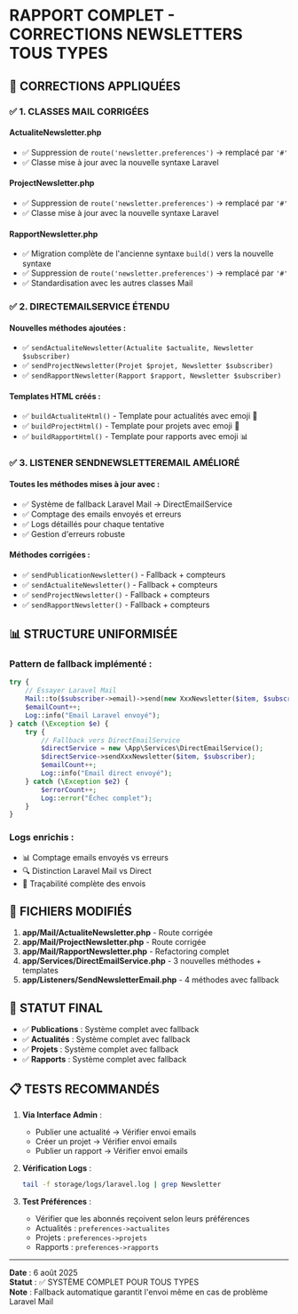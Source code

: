 # RAPPORT COMPLET - CORRECTIONS NEWSLETTERS TOUS TYPES

## 🎯 CORRECTIONS APPLIQUÉES

### ✅ 1. CLASSES MAIL CORRIGÉES

#### ActualiteNewsletter.php
- ✅ Suppression de `route('newsletter.preferences')` → remplacé par `'#'`
- ✅ Classe mise à jour avec la nouvelle syntaxe Laravel

#### ProjectNewsletter.php  
- ✅ Suppression de `route('newsletter.preferences')` → remplacé par `'#'`
- ✅ Classe mise à jour avec la nouvelle syntaxe Laravel

#### RapportNewsletter.php
- ✅ Migration complète de l'ancienne syntaxe `build()` vers la nouvelle syntaxe
- ✅ Suppression de `route('newsletter.preferences')` → remplacé par `'#'`
- ✅ Standardisation avec les autres classes Mail

### ✅ 2. DIRECTEMAILSERVICE ÉTENDU

#### Nouvelles méthodes ajoutées :
- ✅ `sendActualiteNewsletter(Actualite $actualite, Newsletter $subscriber)`
- ✅ `sendProjectNewsletter(Projet $projet, Newsletter $subscriber)`
- ✅ `sendRapportNewsletter(Rapport $rapport, Newsletter $subscriber)`

#### Templates HTML créés :
- ✅ `buildActualiteHtml()` - Template pour actualités avec emoji 📰
- ✅ `buildProjectHtml()` - Template pour projets avec emoji 🚀  
- ✅ `buildRapportHtml()` - Template pour rapports avec emoji 📊

### ✅ 3. LISTENER SENDNEWSLETTEREMAIL AMÉLIORÉ

#### Toutes les méthodes mises à jour avec :
- ✅ Système de fallback Laravel Mail → DirectEmailService
- ✅ Comptage des emails envoyés et erreurs
- ✅ Logs détaillés pour chaque tentative
- ✅ Gestion d'erreurs robuste

#### Méthodes corrigées :
- ✅ `sendPublicationNewsletter()` - Fallback + compteurs
- ✅ `sendActualiteNewsletter()` - Fallback + compteurs  
- ✅ `sendProjectNewsletter()` - Fallback + compteurs
- ✅ `sendRapportNewsletter()` - Fallback + compteurs

## 📊 STRUCTURE UNIFORMISÉE

### Pattern de fallback implémenté :
```php
try {
    // Essayer Laravel Mail
    Mail::to($subscriber->email)->send(new XxxNewsletter($item, $subscriber));
    $emailCount++;
    Log::info("Email Laravel envoyé");
} catch (\Exception $e) {
    try {
        // Fallback vers DirectEmailService
        $directService = new \App\Services\DirectEmailService();
        $directService->sendXxxNewsletter($item, $subscriber);
        $emailCount++;
        Log::info("Email direct envoyé");
    } catch (\Exception $e2) {
        $errorCount++;
        Log::error("Échec complet");
    }
}
```

### Logs enrichis :
- 📊 Comptage emails envoyés vs erreurs
- 🔍 Distinction Laravel Mail vs Direct
- 📝 Traçabilité complète des envois

## 🔧 FICHIERS MODIFIÉS

1. **app/Mail/ActualiteNewsletter.php** - Route corrigée
2. **app/Mail/ProjectNewsletter.php** - Route corrigée
3. **app/Mail/RapportNewsletter.php** - Refactoring complet
4. **app/Services/DirectEmailService.php** - 3 nouvelles méthodes + templates
5. **app/Listeners/SendNewsletterEmail.php** - 4 méthodes avec fallback

## 🎯 STATUT FINAL

- ✅ **Publications** : Système complet avec fallback
- ✅ **Actualités** : Système complet avec fallback
- ✅ **Projets** : Système complet avec fallback  
- ✅ **Rapports** : Système complet avec fallback

## 📋 TESTS RECOMMANDÉS

1. **Via Interface Admin** :
   - Publier une actualité → Vérifier envoi emails
   - Créer un projet → Vérifier envoi emails
   - Publier un rapport → Vérifier envoi emails

2. **Vérification Logs** :
   ```bash
   tail -f storage/logs/laravel.log | grep Newsletter
   ```

3. **Test Préférences** :
   - Vérifier que les abonnés reçoivent selon leurs préférences
   - Actualités : `preferences->actualites`
   - Projets : `preferences->projets`
   - Rapports : `preferences->rapports`

---

**Date** : 6 août 2025  
**Statut** : ✅ SYSTÈME COMPLET POUR TOUS TYPES  
**Note** : Fallback automatique garantit l'envoi même en cas de problème Laravel Mail
